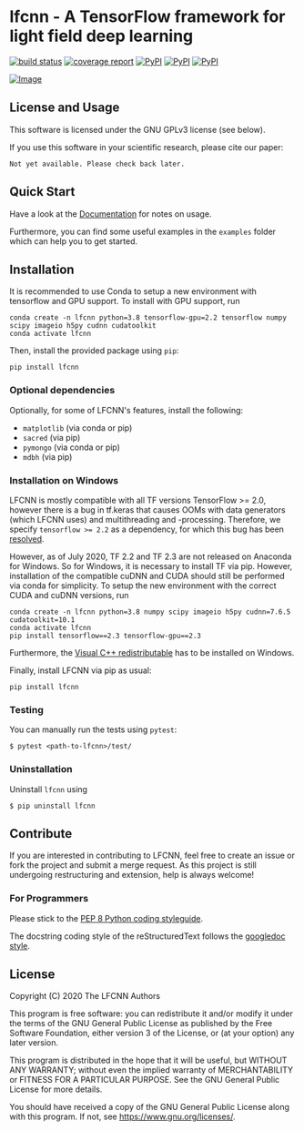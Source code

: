 # lfcnn - A TensorFlow framework for light field deep learning
[![build status](https://gitlab.com/iiit-public/lfcnn/badges/master/pipeline.svg)](https://gitlab.com/iiit-public/lfcnn/commits/master)
[![coverage report](https://gitlab.com/iiit-public/lfcnn/badges/master/coverage.svg)](https://gitlab.com/iiit-public/lfcnn/commits/master)
[![PyPI](https://img.shields.io/pypi/v/lfcnn.svg)](https://pypi.org/project/lfcnn/#description)
[![PyPI](https://img.shields.io/pypi/pyversions/lfcnn.svg)](https://pypi.org/project/lfcnn/#description)
[![PyPI](https://img.shields.io/pypi/status/lfcnn.svg)](https://pypi.org/project/lfcnn/#description)


[![Image](https://gitlab.com/iiit-public/lfcnn/-/wikis/uploads/c8f13881b0f2cb18f0db3247c6f2cc66/lfcnn_logo_gitlab.png)](https://gitlab.com/iiit-public/lfcnn/)


## License and Usage

This software is licensed under the GNU GPLv3 license (see below).

If you use this software in your scientific research, please cite our paper:


    Not yet available. Please check back later.


## Quick Start
Have a look at the [Documentation](https://iiit-public.gitlab.io/lfcnn) 
for notes on usage.

Furthermore, you can find some useful examples in the `examples` folder which
can help you to get started.


## Installation

It is recommended to use Conda to setup a new environment with tensorflow and GPU support.
To install with GPU support, run

```
conda create -n lfcnn python=3.8 tensorflow-gpu=2.2 tensorflow numpy scipy imageio h5py cudnn cudatoolkit
conda activate lfcnn
```

Then, install the provided package using `pip`:

```
pip install lfcnn
```

### Optional dependencies
Optionally, for some of LFCNN's features, install the following:

- `matplotlib` (via conda or pip)
- `sacred` (via pip)
- `pymongo` (via conda or pip)
- `mdbh` (via pip)


### Installation on Windows
LFCNN is mostly compatible with all TF versions TensorFlow >= 2.0, 
however there is a bug in tf.keras that causes OOMs with data generators 
(which LFCNN uses) and multithreading and -processing. 
Therefore, we specify `tensorflow >= 2.2` as a dependency, 
for which this bug has been [resolved](https://github.com/tensorflow/tensorflow/commit/e918c6e6fab5d0005fcde83d57e92b70343d3553).
 
However, as of July 2020, TF 2.2 and TF 2.3 are not released on Anaconda for Windows. 
So for Windows, it is necessary to install TF via pip. 
However, installation of the compatible cuDNN and CUDA should still be 
performed via conda for simplicity.
To setup the new environment with the correct CUDA and cuDNN versions, run

```
conda create -n lfcnn python=3.8 numpy scipy imageio h5py cudnn=7.6.5 cudatoolkit=10.1
conda activate lfcnn
pip install tensorflow==2.3 tensorflow-gpu==2.3
```
Furthermore, the [Visual C++ redistributable](https://support.microsoft.com/en-us/help/2977003/the-latest-supported-visual-c-downloads)
has to be installed on Windows.

Finally, install LFCNN via pip as usual:

```
pip install lfcnn
```


### Testing

You can manually run the tests using `pytest`:

    $ pytest <path-to-lfcnn>/test/



### Uninstallation
Uninstall ``lfcnn`` using

    $ pip uninstall lfcnn


## Contribute
If you are interested in contributing to LFCNN, feel free to create an issue or
fork the project and submit a merge request. As this project is still undergoing
restructuring and extension, help is always welcome!


### For Programmers

Please stick to the 
[PEP 8 Python coding styleguide](https://www.python.org/dev/peps/pep-0008/).

The docstring coding style of the reStructuredText follows the 
[googledoc style](https://sphinxcontrib-napoleon.readthedocs.io/en/latest/example_google.html).



## License

Copyright (C) 2020  The LFCNN Authors

This program is free software: you can redistribute it and/or modify
it under the terms of the GNU General Public License as published by
the Free Software Foundation, either version 3 of the License, or
(at your option) any later version.

This program is distributed in the hope that it will be useful,
but WITHOUT ANY WARRANTY; without even the implied warranty of
MERCHANTABILITY or FITNESS FOR A PARTICULAR PURPOSE.  See the
GNU General Public License for more details.

You should have received a copy of the GNU General Public License
along with this program.  If not, see <https://www.gnu.org/licenses/>.
